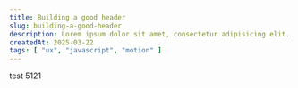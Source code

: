 ```yaml
---
title: Building a good header
slug: building-a-good-header
description: Lorem ipsum dolor sit amet, consectetur adipisicing elit. Laudantium, nemo?
createdAt: 2025-03-22
tags: [ "ux", "javascript", "motion" ]
---
```


test 5121